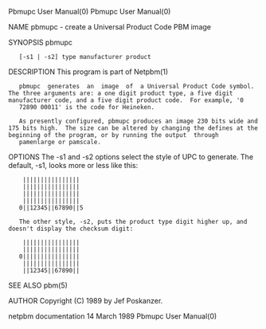 Pbmupc User Manual(0)                                                                                                                                                                   Pbmupc User Manual(0)



NAME
       pbmupc - create a Universal Product Code PBM image


SYNOPSIS
       pbmupc

       [-s1 | -s2] type manufacturer product


DESCRIPTION
       This program is part of Netpbm(1)

       pbmupc  generates  an  image  of  a Universal Product Code symbol.  The three arguments are: a one digit product type, a five digit manufacturer code, and a five digit product code.  For example, '0
       72890 00011' is the code for Heineken.

       As presently configured, pbmupc produces an image 230 bits wide and 175 bits high.  The size can be altered by changing the defines at the beginning of the program, or by running the output  through
       pamenlarge or pamscale.


OPTIONS
       The -s1 and -s2 options select the style of UPC to generate.  The default, -s1, looks more or less like this:

        ||||||||||||||||
        ||||||||||||||||
        ||||||||||||||||
        ||||||||||||||||
       0||12345||67890||5

       The other style, -s2, puts the product type digit higher up, and doesn't display the checksum digit:

        ||||||||||||||||
        ||||||||||||||||
       0||||||||||||||||
        ||||||||||||||||
        ||12345||67890||


SEE ALSO
       pbm(5)


AUTHOR
       Copyright (C) 1989 by Jef Poskanzer.



netpbm documentation                                                                            14 March 1989                                                                           Pbmupc User Manual(0)
